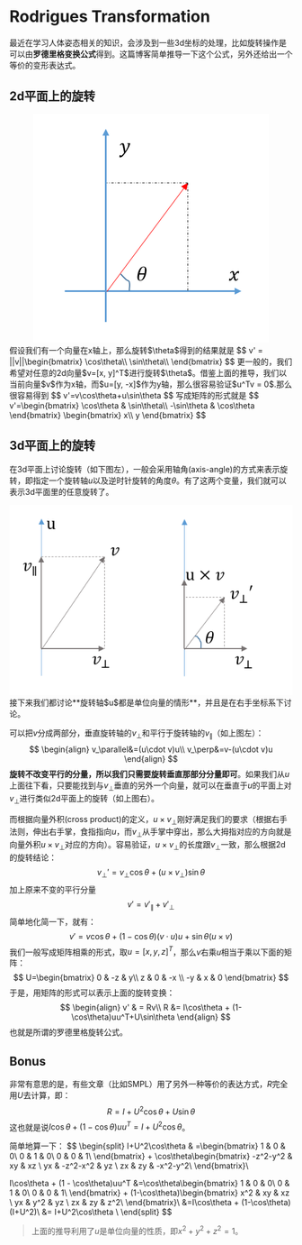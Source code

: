 # Rodrigues Transformation

最近在学习人体姿态相关的知识，会涉及到一些3d坐标的处理，比如旋转操作是可以由**罗德里格变换公式**得到。这篇博客简单推导一下这个公式，另外还给出一个等价的变形表达式。



## 2d平面上的旋转

<center><img src="assets/0006-0.png" /></center>
假设我们有一个向量在x轴上，那么旋转$\theta$得到的结果就是
$$
v' = ||v||\begin{bmatrix}
\cos\theta\\
\sin\theta\\
\end{bmatrix}
$$
更一般的，我们希望对任意的2d向量$v=[x, y]^T$进行旋转$\theta$。借鉴上面的推导，我们以当前向量$v$作为x轴，而$u=[y, -x]$作为y轴，那么很容易验证$u^Tv = 0$.那么很容易得到
$$
v'=v\cos\theta+u\sin\theta
$$
写成矩阵的形式就是
$$
v'=\begin{bmatrix}
\cos\theta & \sin\theta\\
-\sin\theta & \cos\theta
\end{bmatrix}
\begin{bmatrix}
x\\
y
\end{bmatrix}
$$

## 3d平面上的旋转

在3d平面上讨论旋转（如下图左），一般会采用轴角(axis-angle)的方式来表示旋转，即指定一个旋转轴$u$以及逆时针旋转的角度$\theta$。有了这两个变量，我们就可以表示3d平面里的任意旋转了。

<center><img src="assets/0006-1.png" /></center>
接下来我们都讨论**旋转轴$u$都是单位向量的情形**，并且是在右手坐标系下讨论。

可以把$v$分成两部分，垂直旋转轴的$v_\perp$和平行于旋转轴的$v_\parallel$（如上图左）：
$$
\begin{align}
v_\parallel&=(u\cdot v)u\\
v_\perp&=v-(u\cdot v)u
\end{align}
$$
**旋转不改变平行的分量，所以我们只需要旋转垂直那部分分量即可**。如果我们从$u$上面往下看，只要能找到与$v_\perp$垂直的另外一个向量，就可以在垂直于$u$的平面上对$v_\perp$进行类似2d平面上的旋转（如上图右）。

而根据向量外积(cross product)的定义，$u\times v_\perp$刚好满足我们的要求（根据右手法则，伸出右手掌，食指指向$u$，而$v_\perp$从手掌中穿出，那么大拇指对应的方向就是向量外积$u\times v_\perp$对应的方向）。容易验证，$u\times v_\perp$的长度跟$v_\perp$一致，那么根据2d的旋转结论：
$$
v_\perp'=v_\perp\cos\theta + (u\times v_\perp)\sin\theta
$$
加上原来不变的平行分量
$$
v'=v'_\parallel+v'_\perp
$$
简单地化简一下，就有：
$$
v'=v\cos\theta+(1-\cos\theta)(v\cdot u)u+\sin\theta(u\times v)
$$
我们一般写成矩阵相乘的形式，取$u=[x, y, z]^T$，那么$v$右乘$u$相当于乘以下面的矩阵：
$$
U=\begin{bmatrix}
0 & -z & y\\
z & 0 & -x \\
-y & x & 0
\end{bmatrix}
$$
于是，用矩阵的形式可以表示上面的旋转变换：
$$
\begin{align}
v' & = Rv\\
R &= I\cos\theta + (1-\cos\theta)uu^T+U\sin\theta
\end{align}
$$
也就是所谓的罗德里格旋转公式。

## Bonus

非常有意思的是，有些文章（比如SMPL）用了另外一种等价的表达方式，$R$完全用$U$去计算，即：
$$
R=I+U^2\cos\theta + U\sin\theta
$$
这也就是说$I\cos\theta + (1-\cos\theta)uu^T = I+U^2\cos\theta$。

简单地算一下：
$$
\begin{split}
I+U^2\cos\theta & =\begin{bmatrix}
1 & 0 & 0\\
0 & 1 & 0\\
0 & 0 & 1\\
\end{bmatrix}
+
\cos\theta\begin{bmatrix}
-z^2-y^2 & xy & xz \\
yx & -z^2-x^2 & yz \\
zx & zy & -x^2-y^2\\
\end{bmatrix}\\

I\cos\theta + (1 - \cos\theta)uu^T &=\cos\theta\begin{bmatrix}
1 & 0 & 0\\
0 & 1 & 0\\
0 & 0 & 1\\
\end{bmatrix}
+
(1-\cos\theta)\begin{bmatrix}
x^2 & xy & xz \\
yx & y^2 & yz \\
zx & zy & z^2\\
\end{bmatrix}\\
&=I\cos\theta + (1-\cos\theta)(I+U^2)\\
&= I+U^2\cos\theta
\\
\end{split}
$$

> 上面的推导利用了$u$是单位向量的性质，即$x^2+y^2+z^2=1$。

